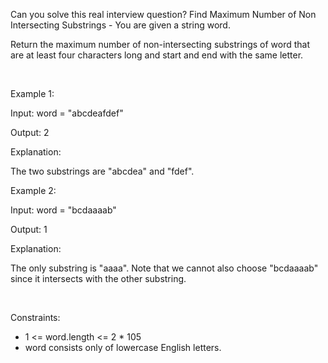 Can you solve this real interview question? Find Maximum Number of Non Intersecting Substrings - You are given a string word.

Return the maximum number of non-intersecting substrings of word that are at least four characters long and start and end with the same letter.

 

Example 1:

Input: word = "abcdeafdef"

Output: 2

Explanation:

The two substrings are "abcdea" and "fdef".

Example 2:

Input: word = "bcdaaaab"

Output: 1

Explanation:

The only substring is "aaaa". Note that we cannot also choose "bcdaaaab" since it intersects with the other substring.

 

Constraints:

 * 1 <= word.length <= 2 * 105
 * word consists only of lowercase English letters.